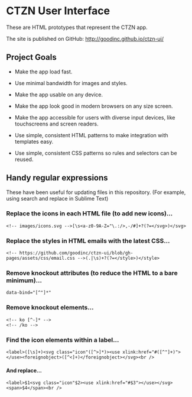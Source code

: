 # CTZN User Interface

These are HTML prototypes that represent the CTZN app.

The site is published on GitHub:
<http://goodinc.github.io/ctzn-ui/>

## Project Goals

* Make the app load fast.

* Use minimal bandwidth for images and styles.

* Make the app usable on any device.

* Make the app look good in modern browsers on any size screen.

* Make the app accessible for users with diverse input devices, like touchscreens and screen readers.

* Use simple, consistent HTML patterns to make integration with templates easy.

* Use simple, consistent CSS patterns so rules and selectors can be reused.



## Handy regular expressions

These have been useful for updating files in this repository. (For example, using search and replace in Sublime Text)


### Replace the icons in each HTML file (to add new icons)…

    <!-- images/icons.svg -->[\s<a-z0-9A-Z="\.:/>,-/#]+?(?=</svg>)</svg>


### Replace the styles in HTML emails with the latest CSS…

    <!-- https://github.com/goodinc/ctzn-ui/blob/gh-pages/assets/css/email.css -->(.|\s)+?(?=</style>)</style>


### Remove knockout attributes (to reduce the HTML to a bare minimum)…

    data-bind="[^"]*"


### Remove knockout elements…

    <!-- ko [^-]* -->
    <!-- /ko -->


### Find the icon elements within a label…

    <label>([\s]+)<svg class="icon"([^>]*)><use xlink:href="#([^"]+)"></use><foreignobject>([^<]+)</foreignobject></svg><br />

#### And replace…

    <label>$1<svg class="icon"$2><use xlink:href="#$3"></use></svg><span>$4</span><br />
